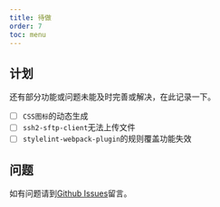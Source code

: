```yaml
---
title: 待做
order: 7
toc: menu
---
```


## 计划

还有部分功能或问题未能及时完善或解决，在此记录一下。

- [ ] `CSS图标`的动态生成
- [ ] `ssh2-sftp-client`无法上传文件
- [ ] `stylelint-webpack-plugin`的规则覆盖功能失效

## 问题

如有问题请到[Github Issues](https://github.com/JowayYoung/bruce/issues)留言。